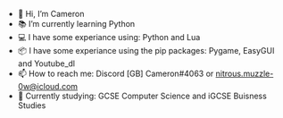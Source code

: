 - 📱 Hi, I’m Cameron
- 📚 I’m currently learning Python 
- 💻 I have some experiance using: Python and Lua
- 📦 I have some experiance using the pip packages: Pygame, EasyGUI and Youtube_dl
- 📫 How to reach me: Discord [GB] Cameron#4063 or nitrous.muzzle-0w@icloud.com
- 🏫 Currently studying: GCSE Computer Science and iGCSE Buisness Studies 
<!---
Cameron-Programer/Cameron-Programer is a ✨ special ✨ repository because its `README.md` (this file) appears on your GitHub profile.
You can click the Preview link to take a look at your changes.
--->
